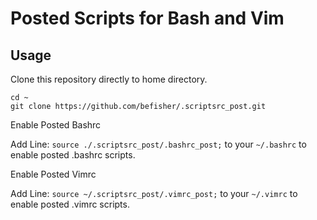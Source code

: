 # Posted Scripts for Bash and Vim

<!-- > Created by Fisher at 14:49 on 2017-03-21. -->


## Usage

Clone this repository directly to home directory.

```
cd ~
git clone https://github.com/befisher/.scriptsrc_post.git
```

Enable Posted Bashrc

Add Line: `source ./.scriptsrc_post/.bashrc_post;` to your `~/.bashrc` to enable posted .bashrc scripts.

Enable Posted Vimrc

Add Line: `source ~/.scriptsrc_post/.vimrc_post;` to your `~/.vimrc` to enable posted .vimrc scripts.




